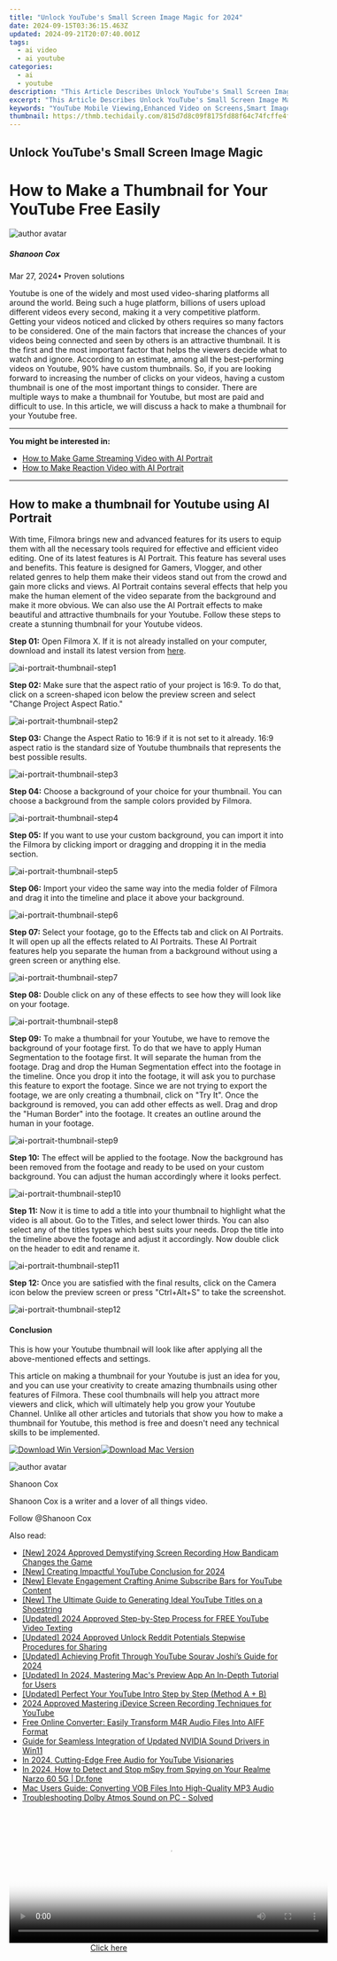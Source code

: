 ```yaml
---
title: "Unlock YouTube's Small Screen Image Magic for 2024"
date: 2024-09-15T03:36:15.463Z
updated: 2024-09-21T20:07:40.001Z
tags:
  - ai video
  - ai youtube
categories:
  - ai
  - youtube
description: "This Article Describes Unlock YouTube's Small Screen Image Magic for 2024"
excerpt: "This Article Describes Unlock YouTube's Small Screen Image Magic for 2024"
keywords: "YouTube Mobile Viewing,Enhanced Video on Screens,Smart Image Upscaling,Streamlined Image Display,Optimized Video Playback,Clear Image Small Screen,Improved YouTube Image Quality"
thumbnail: https://thmb.techidaily.com/815d7d8c09f8175fd88f64c74fcffe4ff27128461391bb250305d7aa226764d0.jpg
---
```


## Unlock YouTube's Small Screen Image Magic

# How to Make a Thumbnail for Your YouTube Free Easily

![author avatar](https://images.wondershare.com/filmora/article-images/shannon-cox.jpg)

##### Shanoon Cox

 Mar 27, 2024• Proven solutions

Youtube is one of the widely and most used video-sharing platforms all around the world. Being such a huge platform, billions of users upload different videos every second, making it a very competitive platform. Getting your videos noticed and clicked by others requires so many factors to be considered. One of the main factors that increase the chances of your videos being connected and seen by others is an attractive thumbnail. It is the first and the most important factor that helps the viewers decide what to watch and ignore. According to an estimate, among all the best-performing videos on Youtube, 90% have custom thumbnails. So, if you are looking forward to increasing the number of clicks on your videos, having a custom thumbnail is one of the most important things to consider. There are multiple ways to make a thumbnail for Youtube, but most are paid and difficult to use. In this article, we will discuss a hack to make a thumbnail for your Youtube free.

---

**You might be interested in:**

* [How to Make Game Streaming Video with AI Portrait](https://tools.techidaily.com/wondershare/filmora/download/)
* [How to Make Reaction Video with AI Portrait](https://tools.techidaily.com/wondershare/filmora/download/)

---

## How to make a thumbnail for Youtube using AI Portrait

With time, Filmora brings new and advanced features for its users to equip them with all the necessary tools required for effective and efficient video editing. One of its latest features is AI Portrait. This feature has several uses and benefits. This feature is designed for Gamers, Vlogger, and other related genres to help them make their videos stand out from the crowd and gain more clicks and views. AI Portrait contains several effects that help you make the human element of the video separate from the background and make it more obvious. We can also use the AI Portrait effects to make beautiful and attractive thumbnails for your Youtube. Follow these steps to create a stunning thumbnail for your Youtube videos.

**Step 01:** Open Filmora X. If it is not already installed on your computer, download and install its latest version from [here](https://tools.techidaily.com/wondershare/filmora/download/).

![ai-portrait-thumbnail-step1](https://images.wondershare.com/filmora/article-images/ai-portrait-thumbnail-step1.png)

**Step 02:** Make sure that the aspect ratio of your project is 16:9\. To do that, click on a screen-shaped icon below the preview screen and select "Change Project Aspect Ratio."

![ai-portrait-thumbnail-step2](https://images.wondershare.com/filmora/article-images/ai-portrait-thumbnail-step2.png)

**Step 03:** Change the Aspect Ratio to 16:9 if it is not set to it already. 16:9 aspect ratio is the standard size of Youtube thumbnails that represents the best possible results.

![ai-portrait-thumbnail-step3](https://images.wondershare.com/filmora/article-images/ai-portrait-thumbnail-step4.png)

**Step 04:** Choose a background of your choice for your thumbnail. You can choose a background from the sample colors provided by Filmora.

![ai-portrait-thumbnail-step4](https://images.wondershare.com/filmora/article-images/ai-portrait-thumbnail-step4.png)

**Step 05:** If you want to use your custom background, you can import it into the Filmora by clicking import or dragging and dropping it in the media section.

![ai-portrait-thumbnail-step5](https://images.wondershare.com/filmora/article-images/ai-portrait-thumbnail-step5.png)

**Step 06:** Import your video the same way into the media folder of Filmora and drag it into the timeline and place it above your background.

![ai-portrait-thumbnail-step6](https://images.wondershare.com/filmora/article-images/ai-portrait-thumbnail-step6.png)

**Step 07:** Select your footage, go to the Effects tab and click on AI Portraits. It will open up all the effects related to AI Portraits. These AI Portrait features help you separate the human from a background without using a green screen or anything else.

![ai-portrait-thumbnail-step7](https://images.wondershare.com/filmora/article-images/ai-portrait-thumbnail-step11.png)

**Step 08:** Double click on any of these effects to see how they will look like on your footage.

![ai-portrait-thumbnail-step8](https://images.wondershare.com/filmora/article-images/ai-portrait-thumbnail-step8.png)

**Step 09:** To make a thumbnail for your Youtube, we have to remove the background of your footage first. To do that we have to apply Human Segmentation to the footage first. It will separate the human from the footage. Drag and drop the Human Segmentation effect into the footage in the timeline. Once you drop it into the footage, it will ask you to purchase this feature to export the footage. Since we are not trying to export the footage, we are only creating a thumbnail, click on "Try It". Once the background is removed, you can add other effects as well. Drag and drop the "Human Border" into the footage. It creates an outline around the human in your footage.

![ai-portrait-thumbnail-step9](https://images.wondershare.com/filmora/article-images/ai-portrait-thumbnail-step9.png)

**Step 10:** The effect will be applied to the footage. Now the background has been removed from the footage and ready to be used on your custom background. You can adjust the human accordingly where it looks perfect.

![ai-portrait-thumbnail-step10](https://images.wondershare.com/filmora/article-images/ai-portrait-thumbnail-step10.png)

**Step 11:** Now it is time to add a title into your thumbnail to highlight what the video is all about. Go to the Titles, and select lower thirds. You can also select any of the titles types which best suits your needs. Drop the title into the timeline above the footage and adjust it accordingly. Now double click on the header to edit and rename it.

![ai-portrait-thumbnail-step11](https://images.wondershare.com/filmora/article-images/ai-portrait-thumbnail-step11.png)

**Step 12:** Once you are satisfied with the final results, click on the Camera icon below the preview screen or press "Ctrl+Alt+S" to take the screenshot.

![ai-portrait-thumbnail-step12](https://images.wondershare.com/filmora/article-images/ai-portrait-thumbnail-step12.png)

#### Conclusion

This is how your Youtube thumbnail will look like after applying all the above-mentioned effects and settings.

This article on making a thumbnail for your Youtube is just an idea for you, and you can use your creativity to create amazing thumbnails using other features of Filmora. These cool thumbnails will help you attract more viewers and click, which will ultimately help you grow your Youtube Channel. Unlike all other articles and tutorials that show you how to make a thumbnail for Youtube, this method is free and doesn't need any technical skills to be implemented.

[![Download Win Version](https://images.wondershare.com/filmora/guide/download-btn-win.jpg)](https://tools.techidaily.com/wondershare/filmora/download/)[![Download Mac Version](https://images.wondershare.com/filmora/guide/download-btn-mac.jpg)](https://tools.techidaily.com/wondershare/filmora/download/)

![author avatar](https://images.wondershare.com/filmora/article-images/shannon-cox.jpg)

Shanoon Cox

Shanoon Cox is a writer and a lover of all things video.

Follow @Shanoon Cox

<ins class="adsbygoogle"
     style="display:block"
     data-ad-format="autorelaxed"
     data-ad-client="ca-pub-7571918770474297"
     data-ad-slot="1223367746"></ins>

<ins class="adsbygoogle"
     style="display:block"
     data-ad-client="ca-pub-7571918770474297"
     data-ad-slot="8358498916"
     data-ad-format="auto"
     data-full-width-responsive="true"></ins>

<span class="atpl-alsoreadstyle">Also read:</span>
<div><ul>
<li><a href="https://screen-video-capture.techidaily.com/new-2024-approved-demystifying-screen-recording-how-bandicam-changes-the-game/"><u>[New] 2024 Approved Demystifying Screen Recording How Bandicam Changes the Game</u></a></li>
<li><a href="https://youtube-web.techidaily.com/reating-impactful-youtube-conclusion-for-2024/"><u>[New] Creating Impactful YouTube Conclusion for 2024</u></a></li>
<li><a href="https://youtube-web.techidaily.com/levate-engagement-crafting-anime-subscribe-bars-for-youtube-content/"><u>[New] Elevate Engagement Crafting Anime Subscribe Bars for YouTube Content</u></a></li>
<li><a href="https://youtube-web.techidaily.com/he-ultimate-guide-to-generating-ideal-youtube-titles-on-a-shoestring/"><u>[New] The Ultimate Guide to Generating Ideal YouTube Titles on a Shoestring</u></a></li>
<li><a href="https://youtube-web.techidaily.com/ed-2024-approved-step-by-step-process-for-free-youtube-video-texting/"><u>[Updated] 2024 Approved Step-by-Step Process for FREE YouTube Video Texting</u></a></li>
<li><a href="https://fox-cloud.techidaily.com/updated-2024-approved-unlock-reddit-potentials-stepwise-procedures-for-sharing/"><u>[Updated] 2024 Approved Unlock Reddit Potentials Stepwise Procedures for Sharing</u></a></li>
<li><a href="https://youtube-lab.techidaily.com/ed-achieving-profit-through-youtube-sourav-joshis-guide-for-2024/"><u>[Updated] Achieving Profit Through YouTube Sourav Joshi’s Guide for 2024</u></a></li>
<li><a href="https://fox-blue.techidaily.com/updated-in-2024-mastering-macs-preview-app-an-in-depth-tutorial-for-users/"><u>[Updated] In 2024, Mastering Mac's Preview App An In-Depth Tutorial for Users</u></a></li>
<li><a href="https://youtube-web.techidaily.com/ed-perfect-your-youtube-intro-step-by-step-method-a-plus-b/"><u>[Updated] Perfect Your YouTube Intro Step by Step (Method A + B)</u></a></li>
<li><a href="https://youtube-web.techidaily.com/approved-mastering-idevice-screen-recording-techniques-for-youtube/"><u>2024 Approved Mastering iDevice Screen Recording Techniques for YouTube</u></a></li>
<li><a href="https://tech-savvy.techidaily.com/free-online-converter-easily-transform-m4r-audio-files-into-aiff-format/"><u>Free Online Converter: Easily Transform M4R Audio Files Into AIFF Format</u></a></li>
<li><a href="https://driver-install.techidaily.com/guide-for-seamless-integration-of-updated-nvidia-sound-drivers-in-win11/"><u>Guide for Seamless Integration of Updated NVIDIA Sound Drivers in Win11</u></a></li>
<li><a href="https://youtube-web.techidaily.com/24-cutting-edge-free-audio-for-youtube-visionaries/"><u>In 2024, Cutting-Edge Free Audio for YouTube Visionaries</u></a></li>
<li><a href="https://location-social.techidaily.com/in-2024-how-to-detect-and-stop-mspy-from-spying-on-your-realme-narzo-60-5g-drfone-by-drfone-virtual-android/"><u>In 2024, How to Detect and Stop mSpy from Spying on Your Realme Narzo 60 5G | Dr.fone</u></a></li>
<li><a href="https://vp-tips.techidaily.com/mac-users-guide-converting-vob-files-into-high-quality-mp3-audio/"><u>Mac Users Guide: Converting VOB Files Into High-Quality MP3 Audio</u></a></li>
<li><a href="https://driver-error.techidaily.com/1721102392299-troubleshooting-dolby-atmos-sound-on-pc-solved/"><u>Troubleshooting Dolby Atmos Sound on PC - Solved</u></a></li>
</ul></div>

<!-- affiliate ads begin -->
<span id="1983573">
					<video width="576" height="240" style="cursor:pointer"
           poster="//a.impactradius-go.com/display-clicktoplayimage/1983573.png"
           onclick="if(!this.playClicked){this.play();this.setAttribute('controls',true);this.playClicked=true;}">
	   <source src="//a.impactradius-go.com/display-ad/22993-1983573">
	   <img src="//a.impactradius-go.com/display-clicktoplayimage/1983573.png" style="border: none; height: 100%; width: 100%; object-fit: contain">
	</video>
	<div style="width:360px;text-align:center"><a href="javascript:window.open(decodeURIComponent('https%3A%2F%2Fhomestyler.sjv.io%2Fc%2F5597632%2F1983573%2F22993'), '_blank');void(0);">Click here</a></div>
</span>
<img height="0" width="0" src="https://imp.pxf.io/i/5597632/1983573/22993" style="position:absolute;visibility:hidden;" border="0" />
<!-- affiliate ads end -->

